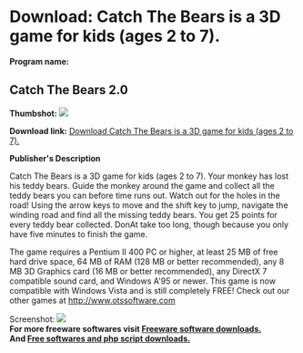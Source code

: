 # Download: Catch The Bears is a 3D game for kids (ages 2 to 7).

**Program name:**

## Catch The Bears 2.0

  
**Thumbshot:** ![](http://www.freewarefiles.com/screenshot/otscbears_md.jpg)   
  
**Download link:** [Download Catch The Bears is a 3D game for kids (ages 2 to 7).](http://freesoftwares.boysofts.com/Catch-The-Bears_program_35030.html)  
  


**Publisher's Description**  
  


Catch The Bears is a 3D game for kids (ages 2 to 7). Your monkey has lost his teddy bears. Guide the monkey around the game and collect all the teddy bears you can before time runs out. Watch out for the holes in the road! Using the arrow keys to move and the shift key to jump, navigate the winding road and find all the missing teddy bears. You get 25 points for every teddy bear collected. DonAt take too long, though because you only have five minutes to finish the game. 

The game requires a Pentium II 400 PC or higher, at least 25 MB of free hard drive space, 64 MB of RAM (128 MB or better recommended), any 8 MB 3D Graphics card (16 MB or better recommended), any DirectX 7 compatible sound card, and Windows A'95 or newer. This game is now compatible with Windows Vista and is still completely FREE! Check out our other games at http://www.otssoftware.com

  
  
Screenshot: ![](http://www.freewarefiles.com/screenshot/otscbears.jpg)   
**For more freeware softwares visit [Freeware software downloads.](http://freesoftwares.boysofts.com/)**   
**And [Free softwares and php script downloads.](http://www.boysofts.com/)**
